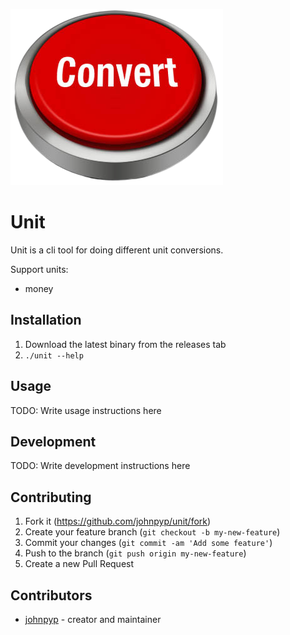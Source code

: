 [![Unit](convert-button.png)](https://github.com/johnpyp/unit)

# Unit

Unit is a cli tool for doing different unit conversions.

Support units:

- money

## Installation

1. Download the latest binary from the releases tab
2. `./unit --help`

## Usage

TODO: Write usage instructions here

## Development

TODO: Write development instructions here

## Contributing

1. Fork it (<https://github.com/johnpyp/unit/fork>)
2. Create your feature branch (`git checkout -b my-new-feature`)
3. Commit your changes (`git commit -am 'Add some feature'`)
4. Push to the branch (`git push origin my-new-feature`)
5. Create a new Pull Request

## Contributors

- [johnpyp](https://github.com/johnpyp) - creator and maintainer
